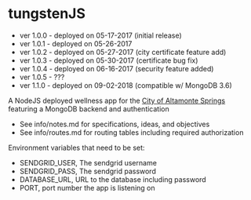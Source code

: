 # tungstenJS

* ver 1.0.0 - deployed on 05-17-2017 (initial release)
* ver 1.0.1 - deployed on 05-26-2017
* ver 1.0.2 - deployed on 05-27-2017 (city certificate feature add)
* ver 1.0.3 - deployed on 05-30-2017 (certificate bug fix)
* ver 1.0.4 - deployed on 06-16-2017 (security feature added)
* ver 1.0.5 - ???
* ver 1.1.0 - deployed on 09-02-2018 (compatible w/ MongoDB 3.6)

A NodeJS deployed wellness app for the [City of Altamonte Springs](http://www.altamonte.org) featuring a MongoDB backend and authentication

* See info/notes.md for specifications, ideas, and objectives
* See info/routes.md for routing tables including required authorization

Environment variables that need to be set:

* SENDGRID_USER, The sendgrid username
* SENDGRID_PASS, The sendgrid password
* DATABASE_URL, URL to the database including password
* PORT, port number the app is listening on
